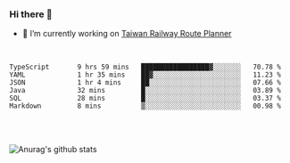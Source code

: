 ### Hi there 👋

- 🔭 I’m currently working on [Taiwan Railway Route Planner](https://github.com/Taiwan-Railway-Route-Planner)

<br/>

<!--START_SECTION:waka-->

```text
TypeScript       9 hrs 59 mins   █████████████████▓░░░░░░░   70.78 %
YAML             1 hr 35 mins    ██▓░░░░░░░░░░░░░░░░░░░░░░   11.23 %
JSON             1 hr 4 mins     ██░░░░░░░░░░░░░░░░░░░░░░░   07.66 %
Java             32 mins         █░░░░░░░░░░░░░░░░░░░░░░░░   03.89 %
SQL              28 mins         █░░░░░░░░░░░░░░░░░░░░░░░░   03.37 %
Markdown         8 mins          ▒░░░░░░░░░░░░░░░░░░░░░░░░   00.98 %
```

<!--END_SECTION:waka-->

<br/>
<br/>

![Anurag's github stats](https://github-readme-stats.vercel.app/api?username=DepickereSven&show_icons=true&theme=tokyonight)



<!--
**DepickereSven/DepickereSven** is a ✨ _special_ ✨ repository because its `README.md` (this file) appears on your GitHub profile.

Here are some ideas to get you started:

- 🔭 I’m currently working on ...
- 🌱 I’m currently learning ...
- 👯 I’m looking to collaborate on ...
- 🤔 I’m looking for help with ...
- 💬 Ask me about ...
- 📫 How to reach me: ...
- 😄 Pronouns: ...
- ⚡ Fun fact: ...
-->
